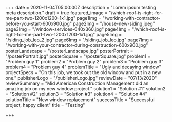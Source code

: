 +++
date = 2020-11-04T05:00:00Z
description = "Lorem ipsum testing meta description."
draft = true
featured_image = "/which-roof-is-right-for-me-part-two-1200x1200-1x1.jpg"
page1Img = "/working-with-contractor-before-you-start-600x900.jpg"
page2Img = "/house-new-siding.jpeg"
page3Img = "/window-services-640x360.jpg"
page4Img = "/which-roof-is-right-for-me-part-two-1200x1200-1x1.jpg"
page5Img = "/siding_job_leo_2.jpg"
page6Img = "/siding_job_leo.jpg"
page7Img = "/working-with-your-contractor-during-construction-600x900.jpg"
posterLandscape = "/posterLandscape.jpg"
posterPortrait = "/posterPortrait.jpg"
posterSquare = "/posterSquare.jpg"
problem1 = "Problem guy 1"
problem2 = "Problem guy 2"
problem3 = "Problem guy 3"
problem4 = "Problem guy 4"
problemTitle = "Ugly and decaying window"
projectSpecs = "On this job, we took out the old window and put in a new one."
publisherLogo = "/publisherLogo.jpg"
reviewDate = "07/13/2020"
reviewSummary = "Mid American Construction Management did an amazing job on my new window project."
solution1 = "Solution #1"
solution2 = "Solution #2"
solution3 = "Solution #3"
solution4 = "Solution #4"
solutionTitle = "New window replacement"
successTitle = "Successful project, happy client"
title = "Testing"

+++
